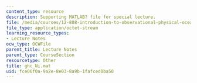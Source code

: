 ```yaml
---
content_type: resource
description: Supporting MATLAB? file for special lecture.
file: /media/courses/12-808-introduction-to-observational-physical-oceanography-fall-2004/fce06f0a9a2e8e038a9b1fafced0ba50_ghc_Ni.mat
file_type: application/octet-stream
learning_resource_types:
- Lecture Notes
ocw_type: OCWFile
parent_title: Lecture Notes
parent_type: CourseSection
resourcetype: Other
title: ghc_Ni.mat
uid: fce06f0a-9a2e-8e03-8a9b-1fafced0ba50
---
```

